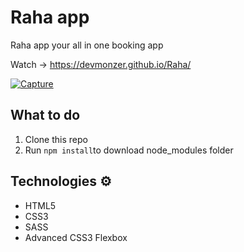 # Raha app
Raha app your all in one booking app 

Watch -> https://devmonzer.github.io/Raha/ 

<a href="https://ibb.co/gd7Ck53"><img src="https://i.ibb.co/KDGHTMX/Capture.jpg" alt="Capture" border="0"></a>
  
## What to do  
1. Clone this repo 
2. Run `npm install`to download node_modules folder 

## Technologies ⚙️

* HTML5
* CSS3
* SASS
* Advanced CSS3 Flexbox

